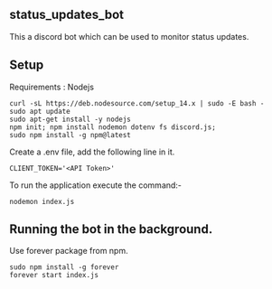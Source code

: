 ## status_updates_bot

This a discord bot which can be used to monitor status updates.


## Setup

Requirements : Nodejs
```
curl -sL https://deb.nodesource.com/setup_14.x | sudo -E bash -
sudo apt update
sudo apt-get install -y nodejs
npm init; npm install nodemon dotenv fs discord.js;
sudo npm install -g npm@latest
```
Create a .env file, add the following line in it.
```
CLIENT_TOKEN='<API Token>'
```

To run the application execute the command:-
```
nodemon index.js
```

## Running the bot in the background.

Use forever package from npm.


```
sudo npm install -g forever
forever start index.js
```
